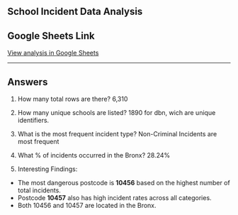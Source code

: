 ## School Incident Data Analysis

## Google Sheets Link

[View analysis in Google Sheets](https://docs.google.com/spreadsheets/d/10W-QWEP6wCl0jyFyHuou4IIc7XHZON3TDjUtYOc0gOU/edit?usp=sharing)

---

## Answers

1. How many total rows are there?
6,310

2. How many unique schools are listed? 
1890 for dbn, wich are unique identifiers.

4. What is the most frequent incident type?
Non-Criminal Incidents are most frequent

5. What % of incidents occurred in the Bronx?
28.24%

6. Interesting Findings:
- The most dangerous postcode is **10456** based on the highest number of total incidents.
- Postcode **10457** also has high incident rates across all categories.
- Both 10456 and 10457 are located in the Bronx. 

